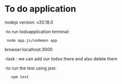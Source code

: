 # To do application

 nodejs version: v20.18.0

 -to run todoapplication
     terminal:
     
     node app.js/nodemon app


  browser:localhost:3000
     
 -task : we can add our todos there and also delete them

 -to run the test using jest:
       
       npm test
